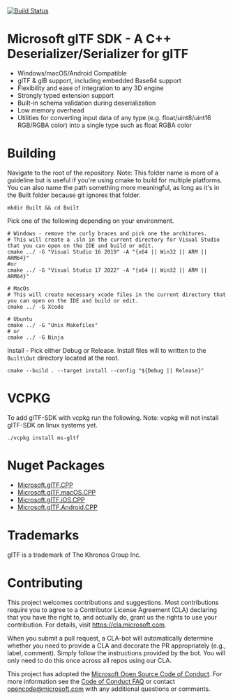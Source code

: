 [![Build Status](https://gltfsdk.visualstudio.com/build/_apis/build/status/Microsoft.glTF-SDK)](https://gltfsdk.visualstudio.com/build/_build/latest?definitionId=1)

# Microsoft glTF SDK - A C++ Deserializer/Serializer for glTF

* Windows/macOS/Android Compatible
* glTF & glB support, including embedded Base64 support
* Flexibility and ease of integration to any 3D engine
* Strongly typed extension support
* Built-in schema validation during deserialization
* Low memory overhead
* Utilities for converting input data of any type (e.g. float/uint8/uint16 RGB/RGBA color) into a single type such as float RGBA color

# Building

Navigate to the root of the repository.
Note: This folder name is more of a guideline but is useful if you're using cmake to build for multiple platforms. You can also name the path something more meaningful, as long as it's in the Built folder because git ignores that folder.

```
mkdir Built && cd Built
```
Pick one of the following depending on your environment.

```
# Windows - remove the curly braces and pick one the architures.
# This will create a .sln in the current directory for Visual Studio that you can open on the IDE and build or edit.
cmake ../ -G "Visual Studio 16 2019" -A "{x64 || Win32 || ARM || ARM64}"
#or
cmake ../ -G "Visual Studio 17 2022" -A "{x64 || Win32 || ARM || ARM64}"

# MacOs
# This will create necessary xcode files in the current directory that you can open on the IDE and build or edit.
cmake ../ -G Xcode

# Ubuntu
cmake ../ -G "Unix Makefiles"
# or
cmake ../ -G Ninja
```
Install - Pick either Debug or Release.
Install files will to written to the `Built\Out` directory located at the root.
```
cmake --build . --target install --config "${Debug || Release}" 
```

# VCPKG

To add glTF-SDK with vcpkg run the following.
Note: vcpkg will not install glTF-SDK on linux systems yet.

```
./vcpkg install ms-gltf
```

# Nuget Packages

* [Microsoft.glTF.CPP](https://www.nuget.org/packages/Microsoft.glTF.CPP/)
* [Microsoft.glTF.macOS.CPP](https://www.nuget.org/packages/Microsoft.glTF.macOS.CPP/)
* [Microsoft.glTF.iOS.CPP](https://www.nuget.org/packages/Microsoft.glTF.iOS.CPP/)
* [Microsoft.glTF.Android.CPP](https://www.nuget.org/packages/Microsoft.glTF.Android.CPP/)

# Trademarks

glTF is a trademark of The Khronos Group Inc.

# Contributing

This project welcomes contributions and suggestions.  Most contributions require you to agree to a
Contributor License Agreement (CLA) declaring that you have the right to, and actually do, grant us
the rights to use your contribution. For details, visit https://cla.microsoft.com.

When you submit a pull request, a CLA-bot will automatically determine whether you need to provide
a CLA and decorate the PR appropriately (e.g., label, comment). Simply follow the instructions
provided by the bot. You will only need to do this once across all repos using our CLA.

This project has adopted the [Microsoft Open Source Code of Conduct](https://opensource.microsoft.com/codeofconduct/).
For more information see the [Code of Conduct FAQ](https://opensource.microsoft.com/codeofconduct/faq/) or
contact [opencode@microsoft.com](mailto:opencode@microsoft.com) with any additional questions or comments.
